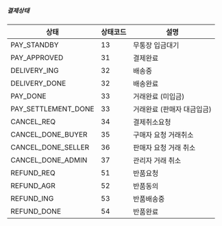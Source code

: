 

##### 결제상태

| 상태 | 상태코드 | 설명 |
|--|--|--|
| PAY_STANDBY   | 13 |무통장 입금대기|
| PAY_APPROVED   |31 | 결제완료|
| DELIVERY_ING   |32 | 배송중|
| DELIVERY_DONE   |32 | 배송완료|
| PAY_DONE|33 | 거래완료 (미입금)|
| PAY_SETTLEMENT_DONE|33 | 거래완료 (판매자 대금입금)|
| CANCEL_REQ|34 | 결제취소요청|
| CANCEL_DONE_BUYER|35 | 구매자 요청 거래취소|
| CANCEL_DONE_SELLER|36 | 판매자 요청 거래 취소  |
| CANCEL_DONE_ADMIN|37 | 관리자 거래 취소|
| REFUND_REQ|51 | 반품요청
| REFUND_AGR|52 | 반품동의
| REFUND_ING|53 | 반품배송중
| REFUND_DONE|54 | 반품완료


